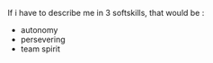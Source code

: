 If i have to describe me in 3 softskills, that would be :  
- autonomy  
- persevering  
- team spirit  
